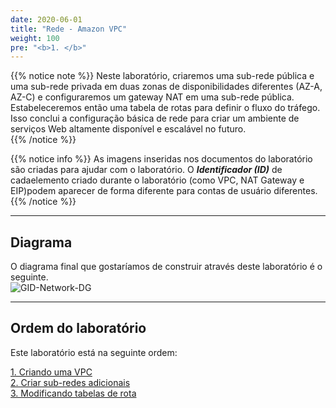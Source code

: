 ```yaml
---
date: 2020-06-01
title: "Rede - Amazon VPC"  
weight: 100
pre: "<b>1. </b>"
---
```

  
{{% notice note %}}
Neste laboratório, criaremos uma sub-rede pública e uma sub-rede privada em duas zonas de disponibilidades diferentes (AZ-A, AZ-C) e configuraremos um gateway NAT em uma sub-rede pública.  
Estabeleceremos então uma tabela de rotas para definir o fluxo do tráfego. Isso conclui a configuração básica de rede para criar um ambiente de serviços Web altamente disponível e escalável no futuro.  
{{% /notice %}}
  
{{% notice info %}}
As imagens inseridas nos documentos do laboratório são criadas para ajudar com o laboratório. O  ***Identificador (ID)*** de cadaelemento criado durante o laboratório (como VPC, NAT Gateway e EIP)podem aparecer de forma diferente para contas de usuário diferentes.   
{{% /notice %}}
  
----
  
## Diagrama  
O diagrama final que gostaríamos de construir através deste laboratório é o seguinte.  
![GID-Network-DG](/images/network/gid-network-01.svg)
  
----
  
## Ordem do laboratório  
Este laboratório está na seguinte ordem:  
  
[1. Criando uma VPC](./create_vpc)  
[2. Criar sub-redes adicionais](./create_subnet)  
[3. Modificando tabelas de rota](./modify_route)
  
  
  
  
  
